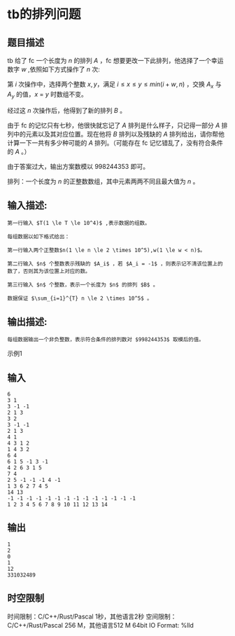 # tb的排列问题

## 题目描述

tb 给了 fc 一个长度为 $n$ 的排列 $A$ ，fc 想要更改一下此排列，他选择了一个幸运数字 $w$ ,依照如下方式操作了 $n$ 次:  
  
第 $i$ 次操作中，选择两个整数 $x,y$，满足 $i \le x \le y \le min(i+w,n)$ ，交换 $A_x$ 与 $A_y$ 的值，$x$ = $y$ 时数组不变。  
  
经过这 $n$ 次操作后，他得到了新的排列 $B$ 。  
  
由于 fc 的记忆只有七秒，他很快就忘记了 $A$ 排列是什么样子，只记得一部分 $A$ 排列中的元素以及其对应位置。现在他将 $B$ 排列以及残缺的 $A$ 排列给出，请你帮他计算一下一共有多少种可能的 $A$ 排列。（可能存在 fc 记忆错乱了，没有符合条件的 $A$ 。）  
  
由于答案过大，输出方案数模以 $998244353$ 即可。  
  
排列：一个长度为 $n$ 的正整数数组，其中元素两两不同且最大值为 $n$ 。

## 输入描述:
    
    
    第一行输入 $T(1 \le T \le 10^4)$ ,表示数据的组数。  
      
    每组数据以如下格式给出：  
      
    第一行输入两个正整数$n(1 \le n \le 2 \times 10^5),w(1 \le w < n)$。  
      
    第二行输入 $n$ 个整数表示残缺的 $A_i$ ，若 $A_i = -1$ ，则表示记不清该位置上的数了，否则其为该位置上对应的数。  
      
    第三行输入 $n$ 个整数，表示一个长度为 $n$ 的排列 $B$ 。  
      
    数据保证 $\sum_{i=1}^{T} n \le 2 \times 10^5$ 。

## 输出描述:
    
    
    每组数据输出一个非负整数，表示符合条件的排列数对 $998244353$ 取模后的值。

示例1 

## 输入
    
    
    6
    3 1
    3 -1 -1
    2 1 3
    3 2
    3 -1 -1
    2 1 3
    4 1
    4 3 1 2
    1 4 3 2
    6 4
    6 1 5 -1 3 -1
    4 2 6 3 1 5
    7 4
    2 5 -1 -1 -1 4 -1
    1 3 6 2 7 4 5
    14 13
    -1 -1 -1 -1 -1 -1 -1 -1 -1 -1 -1 -1 -1 -1
    1 2 3 4 5 6 7 8 9 10 11 12 13 14

## 输出
    
    
    1
    2
    0
    1
    12
    331032489


## 时空限制

时间限制：C/C++/Rust/Pascal 1秒，其他语言2秒
空间限制：C/C++/Rust/Pascal 256 M，其他语言512 M
64bit IO Format: %lld